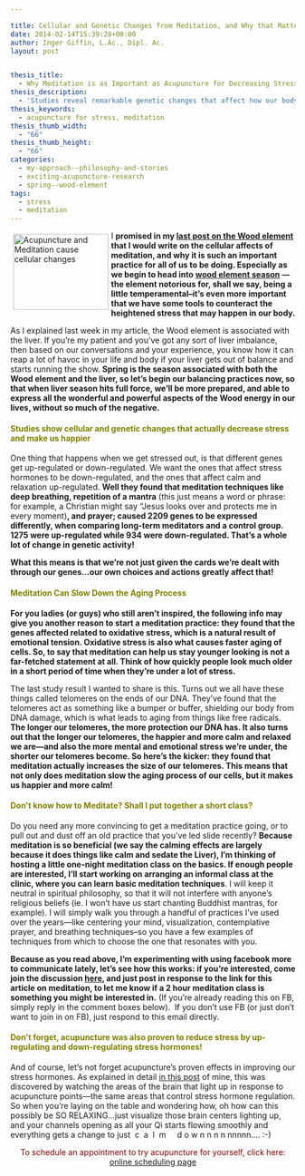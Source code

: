 ```yaml
---

title: Cellular and Genetic Changes from Meditation, and Why that Matters for Keeping your Liver (and you!) Happy.
date: 2014-02-14T15:39:28+00:00
author: Inger Giffin, L.Ac., Dipl. Ac.
layout: post


thesis_title:
  - Why Meditation is as Important as Acupuncture for Decreasing Stress
thesis_description:
  - 'Studies reveal remarkable genetic changes that affect how our body responds to stress, from both meditation and acupuncture. '
thesis_keywords:
  - acupuncture for stress, meditation
thesis_thumb_width:
  - "66"
thesis_thumb_height:
  - "66"
categories:
  - my-approach--philosophy-and-stories
  - exciting-acupuncture-research
  - spring--wood-element
tags:
  - stress
  - meditation
---
```

I  <img class="alignleft" style="margin: 5px; border: 0px none;" title="Acupuncture and Meditation cause decrease in stress" src="https://origin.ih.constantcontact.com/fs124/1102844965003/img/181.jpg" alt="Acupuncture and Meditation cause cellular changes" width="168" height="134" name="ACCOUNT.IMAGE.181" align="left" border="0" hspace="5" vspace="5" />**promised in my [last post on the Wood element](http://www.wisdomwaysacupuncture.com/2018/03/30/do-you-feel-the-wood-energy-rising-already-tips-for-staying-sane-as-we-switch-from-winter-to-spring/ "Do you Feel the Wood Element Energy Rising Already?: Tips From the Acupuncture Office for Staying Sane as we Switch from Winter to Spring") that I would write on the cellular affects of meditation, and why it is such an important practice for all of us to be doing. Especially as we begin to head into [wood element season](http://www.wisdomwaysacupuncture.com/2018/05/10/the-wood-element-of-acupuncture-theory/) &#8212; the element notorious for, shall we say, being a little temperamental&#8211;it&#8217;s even more important that we have some tools to counteract the heightened stress that may happen in our body.**

As I explained last week in my article, the Wood element is associated with the liver. If you&#8217;re my patient and you&#8217;ve got any sort of liver imbalance, then based on our conversations and your experience, you know how it can reap a lot of havoc in your life and body if your liver gets out of balance and starts running the show. **Spring is the season associated with both the Wood element and the liver, so let&#8217;s begin our balancing practices now, so that when liver season hits full force, we&#8217;ll be more prepared, and able to express all the wonderful and powerful aspects of the Wood energy in our lives, without so much of the negative.**

#### <span style="color: #808000;"><strong>Studies show cellular and genetic changes that actually decrease stress and make us happier </strong></span>

One thing that happens when we get stressed out, is that different genes get up-regulated or down-regulated. We want the ones that affect stress hormones to be down-regulated, and the ones that affect calm and relaxation up-regulated.  **Well they found that meditation techniques like deep breathing, repetition of a mantra** (this just means a word or phrase: for example, a Christian might say &#8220;Jesus looks over and protects me in every moment)**, and prayer; caused 2209 genes to be expressed differently, when comparing long-term meditators and a control group. 1275 were up-regulated while 934 were down-regulated. That&#8217;s a whole lot of change in genetic activity!** 

**What this means is that we&#8217;re not just given the cards we&#8217;re dealt with through our genes&#8230;our own choices and actions greatly affect that!**

#### <span style="color: #808000;">Meditation Can Slow Down the Aging Process </span>

**For you ladies (or guys) who still aren&#8217;t inspired, the following info may give you another reason to start a meditation practice: they found that the genes affected related to oxidative stress, which is a natural result of emotional tension. Oxidative stress is also what causes faster aging of cells. So, to say that meditation can help us stay younger looking is not a far-fetched statement at all. Think of how quickly people look much older in a short period of time when they&#8217;re under a lot of stress.**

The last study result I wanted to share is this. Turns out we all have these things called telomeres on the ends of our DNA. They&#8217;ve found that the telomeres act as something like a bumper or buffer, shielding our body from DNA damage, which is what leads to aging from things like free radicals. **The longer our telomeres, the more protection our DNA has. It also turns out that the longer our telomeres, the happier and more calm and relaxed we are&#8212;and also the more mental and emotional stress we&#8217;re under, the shorter our telomeres become. So here&#8217;s the kicker: they found that meditation actually increases the size of our telomeres. This means that not only does meditation slow the aging process of our cells, but it makes us happier and more calm!**

#### <span style="color: #808000;"><strong>Don&#8217;t know how to Meditate? Shall I put together a short class? </strong></span>

Do you need any more convincing to get a meditation practice going, or to pull out and dust off an old practice that you&#8217;ve led slide recently?  **Because meditation is so beneficial (we say the calming effects are largely because it does things like calm and sedate the Liver), I&#8217;m thinking of hosting a little one-night meditation class on the basics. If enough people are interested, I&#8217;ll start working on arranging an informal class at the clinic, where you can learn basic meditation techniques**. I will keep it neutral in spiritual philosophy, so that it will not interfere with anyone&#8217;s religious beliefs (ie. I won&#8217;t have us start chanting Buddhist mantras, for example). I will simply walk you through a handful of practices I&#8217;ve used over the years&#8212;like centering your mind, visualization, contemplative prayer, and breathing techniques&#8211;so you have a few examples of techniques from which to choose the one that resonates with you.

**Because as you read above, I&#8217;m experimenting with using facebook more to communicate lately, let&#8217;s see how this works: if you&#8217;re interested, come join the discussion <a href="https://www.facebook.com/WisdomWaysAcupuncture" target="_blank" rel="noopener" shape="rect">here</a>, and just post in response to the link for this article on meditation, to let me know if a 2 hour meditation class is something you might be interested in.** (If you&#8217;re already reading this on FB, simply reply in the comment boxes below).  If you don&#8217;t use FB (or just don&#8217;t want to join in on FB), just respond to this email directly.

#### <span style="color: #808000;">Don&#8217;t forget, acupuncture was also proven to reduce stress by up-regulating and down-regulating stress hormones!</span>

And of course, let&#8217;s not forget acupuncture&#8217;s proven effects in improving our stress hormones. As explained in detail <a href="http://www.wisdomwaysacupuncture.com/2014/01/10/acupuncture-reduces-stress-by-regulating-hormones-new-study-shows/" target="_blank" rel="noopener" shape="rect">in this post</a> of mine, this was discovered by watching the areas of the brain that light up in response to acupuncture points&#8212;the same areas that control stress hormone regulation. So when you&#8217;re laying on the table and wondering how, oh how can this possibly be SO RELAXING&#8230;just visualize those brain centers lighting up, and your channels opening as all your Qi starts flowing smoothly and everything gets a change to just  c  a  l  m     d o w n n n n nnnnn&#8230;. :-)

<p style="text-align: center;">
  <span style="color: #800000;">To schedule an appointment to try acupuncture for yourself, click here:</span> <a title="Online Acupuncture Scheduling" href="http://www.wisdomwaysacupuncture.com/acupuncture-appointment-scheduling/">online scheduling page</a>
</p>